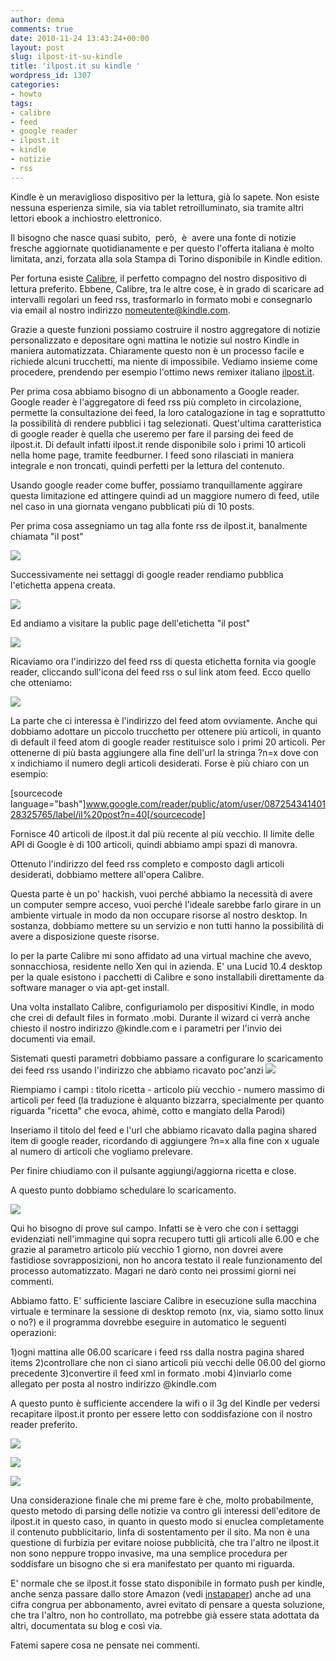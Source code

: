 ```yaml
---
author: dema
comments: true
date: 2010-11-24 13:43:24+00:00
layout: post
slug: ilpost-it-su-kindle
title: 'ilpost.it su kindle '
wordpress_id: 1307
categories:
- howto
tags:
- calibre
- feed
- google reader
- ilpost.it
- kindle
- notizie
- rss
---
```


Kindle è un meraviglioso dispositivo per la lettura, già lo sapete. Non esiste nessuna esperienza simile, sia via tablet retroilluminato, sia tramite altri lettori ebook a inchiostro elettronico.

Il bisogno che nasce quasi subito,  però,  è  avere una fonte di notizie fresche aggiornate quotidianamente e per questo l'offerta italiana è molto limitata, anzi, forzata alla sola Stampa di Torino disponibile in Kindle edition.

Per fortuna esiste [Calibre](http://calibre-ebook.com/), il perfetto compagno del nostro dispositivo di lettura preferito. Ebbene, Calibre, tra le altre cose, è in grado di scaricare ad intervalli regolari un feed rss, trasformarlo in formato mobi e consegnarlo via email al nostro indirizzo nomeutente@kindle.com.

Grazie a queste funzioni possiamo costruire il nostro aggregatore di notizie personalizzato e depositare ogni mattina le notizie sul nostro Kindle in maniera automatizzata. Chiaramente questo non è un processo facile e richiede alcuni trucchetti, ma niente di impossibile. Vediamo insieme come procedere, prendendo per esempio l'ottimo news remixer italiano [ilpost.it](http://ilpost.it).

Per prima cosa abbiamo bisogno di un abbonamento a Google reader. Google reader è l'aggregatore di feed rss più completo in circolazione, permette la consultazione dei feed, la loro catalogazione in tag e soprattutto la possibilità di rendere pubblici i tag selezionati. Quest'ultima caratteristica di google reader è quella che useremo per fare il parsing dei feed de ilpost.it. Di default infatti ilpost.it rende disponibile solo i primi 10 articoli nella home page, tramite feedburner. I feed sono rilasciati in maniera integrale e non troncati, quindi perfetti per la lettura del contenuto.

Usando google reader come buffer, possiamo tranquillamente aggirare questa limitazione ed attingere quindi ad un maggiore numero di feed, utile nel caso in una giornata vengano pubblicati più di 10 posts.

Per prima cosa assegniamo un tag alla fonte rss de ilpost.it, banalmente chiamata "il post"

[![](http://dema.tv/wp-content/uploads/2010/11/primo1.jpg)](http://dema.tv/wp-content/uploads/2010/11/primo1.jpg)

Successivamente nei settaggi di google reader rendiamo pubblica l'etichetta appena creata.

[![](http://dema.tv/wp-content/uploads/2010/11/secondo1.jpg)](http://dema.tv/wp-content/uploads/2010/11/secondo1.jpg)

Ed andiamo a visitare la public page dell'etichetta "il post"

[![](http://dema.tv/wp-content/uploads/2010/11/terzo11.jpg)](http://dema.tv/wp-content/uploads/2010/11/terzo11.jpg)

Ricaviamo ora l'indirizzo del feed rss di questa etichetta fornita via google reader, cliccando sull'icona del feed rss o sul link atom feed. Ecco quello che otteniamo:

[![](http://dema.tv/wp-content/uploads/2010/11/quarto1.jpg)](http://dema.tv/wp-content/uploads/2010/11/quarto1.jpg)

La parte che ci interessa è l'indirizzo del feed atom ovviamente. Anche qui dobbiamo adottare un piccolo trucchetto per ottenere più articoli, in quanto di default il feed atom di google reader restituisce solo i primi 20 articoli. Per ottenerne di più basta aggiungere alla fine dell'url la stringa ?n=x dove con x indichiamo il numero degli articoli desiderati. Forse è più chiaro con un esempio:

[sourcecode language="bash"]www.google.com/reader/public/atom/user/08725434140128325765/label/il%20post?n=40[/sourcecode]

Fornisce 40 articoli de ilpost.it dal più recente al più vecchio. Il limite delle API di Google è di 100 articoli, quindi abbiamo ampi spazi di manovra.

Ottenuto l'indirizzo del feed rss completo e composto dagli articoli desiderati, dobbiamo mettere all'opera Calibre.

Questa parte è un po' hackish, vuoi perché abbiamo la necessità di avere un computer sempre acceso, vuoi perché l'ideale sarebbe farlo girare in un ambiente virtuale in modo da non occupare risorse al nostro desktop. In sostanza, dobbiamo mettere su un servizio e non tutti hanno la possibilità di avere a disposizione queste risorse.

Io per la parte Calibre mi sono affidato ad una virtual machine che avevo, sonnacchiosa, residente nello Xen qui in azienda. E' una Lucid 10.4 desktop per la quale esistono i pacchetti di Calibre e sono installabili direttamente da software manager o via apt-get install.

Una volta installato Calibre, configuriamolo per dispositivi Kindle, in modo che crei di default files in formato .mobi. Durante il wizard ci verrà anche chiesto il nostro indirizzo @kindle.com e i parametri per l'invio dei documenti via email.

Sistemati questi parametri dobbiamo passare a configurare lo scaricamento dei feed rss usando l'indirizzo che abbiamo ricavato poc'anzi
[![](http://dema.tv/wp-content/uploads/2010/11/quinto1.jpg)](http://dema.tv/wp-content/uploads/2010/11/quinto1.jpg)

Riempiamo i campi : titolo ricetta - articolo più vecchio - numero massimo di articoli per feed (la traduzione è alquanto bizzarra, specialmente per quanto riguarda "ricetta" che evoca, ahimè, cotto e mangiato della Parodi)

Inseriamo il titolo del feed e l'url che abbiamo ricavato dalla pagina shared item di google reader, ricordando di aggiungere ?n=x alla fine con x uguale al numero di articoli che vogliamo prelevare.

Per finire chiudiamo con il pulsante aggiungi/aggiorna ricetta e close.

A questo punto dobbiamo schedulare lo scaricamento.

[![](http://dema.tv/wp-content/uploads/2010/11/sesto1.jpg)](http://dema.tv/wp-content/uploads/2010/11/sesto1.jpg)

Qui ho bisogno di prove sul campo. Infatti se è vero che con i settaggi evidenziati nell'immagine qui sopra recupero tutti gli articoli alle 6.00 e che grazie al parametro articolo più vecchio 1 giorno, non dovrei avere fastidiose sovrapposizioni, non ho ancora testato il reale funzionamento del processo automatizzato. Magari ne darò conto nei prossimi giorni nei commenti.

Abbiamo fatto. E' sufficiente lasciare Calibre in esecuzione sulla macchina virtuale e terminare la sessione di desktop remoto (nx, via, siamo sotto linux o no?) e il programma dovrebbe eseguire in automatico le seguenti operazioni:

1)ogni mattina alle 06.00 scaricare i feed rss dalla nostra pagina shared items
2)controllare che non ci siano articoli più vecchi delle 06.00 del giorno precedente
3)convertire il feed xml in formato .mobi
4)inviarlo come allegato per posta al nostro indirizzo @kindle.com

A questo punto è sufficiente accendere la wifi o il 3g del Kindle per vedersi recapitare ilpost.it pronto per essere letto con soddisfazione con il nostro reader preferito.

[![](http://dema.tv/wp-content/uploads/2010/11/iphone11.jpg)](http://dema.tv/wp-content/uploads/2010/11/iphone11.jpg)

[![](http://dema.tv/wp-content/uploads/2010/11/iphone21.jpg)](http://dema.tv/wp-content/uploads/2010/11/iphone21.jpg)

[![](http://dema.tv/wp-content/uploads/2010/11/iphone31.jpg)](http://dema.tv/wp-content/uploads/2010/11/iphone31.jpg)

Una considerazione finale che mi preme fare è che, molto probabilmente, questo metodo di parsing delle notizie va contro gli interessi dell'editore de ilpost.it in questo caso, in quanto in questo modo si enuclea completamente il contenuto pubblicitario, linfa di sostentamento per il sito. Ma non è una questione di furbizia per evitare noiose pubblicità, che tra l'altro ne ilpost.it non sono neppure troppo invasive, ma una semplice procedura per soddisfare un bisogno che si era manifestato per quanto mi riguarda.

E' normale che se ilpost.it fosse stato disponibile in formato push per kindle, anche senza passare dallo store Amazon (vedi [instapaper](http://www.instapaper.com/)) anche ad una cifra congrua per abbonamento, avrei evitato di pensare a questa soluzione, che tra l'altro, non ho controllato, ma potrebbe già essere stata adottata da altri, documentata su blog e così via.

Fatemi sapere cosa ne pensate nei commenti.
